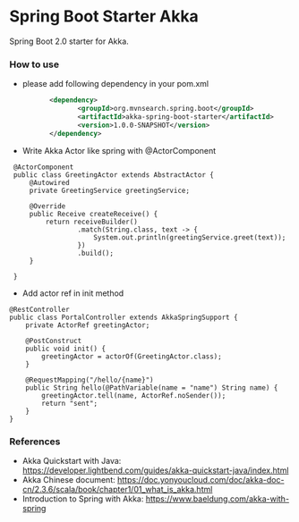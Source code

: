 Spring Boot Starter Akka
========================
Spring Boot 2.0 starter for Akka.

### How to use

* please add following dependency in your pom.xml
```xml
          <dependency>
                 <groupId>org.mvnsearch.spring.boot</groupId>
                 <artifactId>akka-spring-boot-starter</artifactId>
                 <version>1.0.0-SNAPSHOT</version>
          </dependency>
```

* Write Akka Actor like spring with @ActorComponent

```
 @ActorComponent
 public class GreetingActor extends AbstractActor {
     @Autowired
     private GreetingService greetingService;
 
     @Override
     public Receive createReceive() {
         return receiveBuilder()
                 .match(String.class, text -> {
                     System.out.println(greetingService.greet(text));
                 })
                 .build();
     }
 
 }
```

* Add actor ref in init method

```
@RestController
public class PortalController extends AkkaSpringSupport {
    private ActorRef greetingActor;

    @PostConstruct
    public void init() {
        greetingActor = actorOf(GreetingActor.class);
    }

    @RequestMapping("/hello/{name}")
    public String hello(@PathVariable(name = "name") String name) {
        greetingActor.tell(name, ActorRef.noSender());
        return "sent";
    }
}
```
### References

* Akka Quickstart with Java: https://developer.lightbend.com/guides/akka-quickstart-java/index.html
* Akka Chinese document: https://doc.yonyoucloud.com/doc/akka-doc-cn/2.3.6/scala/book/chapter1/01_what_is_akka.html
* Introduction to Spring with Akka: https://www.baeldung.com/akka-with-spring

